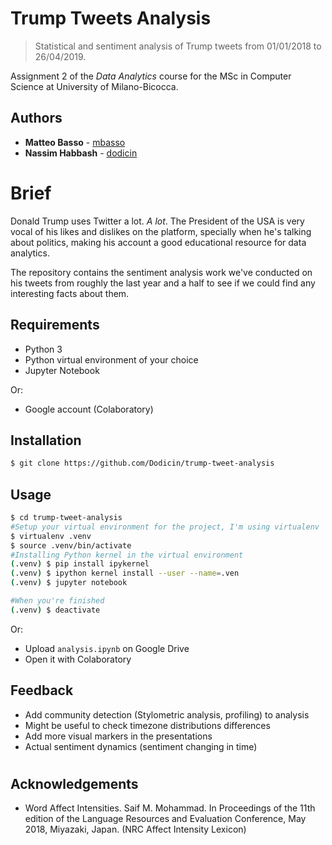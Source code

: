 # Trump Tweets Analysis
> Statistical and sentiment analysis of Trump tweets from 01/01/2018 to 26/04/2019.

Assignment 2 of the *Data Analytics* course for the MSc in Computer Science at University of Milano-Bicocca.

<!--![](header.png) -->

## Authors

- **Matteo Basso** - [mbasso](https://github.com/mbasso)
- **Nassim Habbash** - [dodicin](https://github.com/dodicin)

# Brief

Donald Trump uses Twitter a lot. *A lot*. The President of the USA is very vocal of his likes and dislikes on the platform, specially when he's talking about politics, making his account a good educational resource for data analytics.

The repository contains the sentiment analysis work we've conducted on his tweets from roughly the last year and a half to see if we could find any interesting facts about them.

## Requirements
* Python 3
* Python virtual environment of your choice
* Jupyter Notebook

Or:
* Google account (Colaboratory)

## Installation

```sh
$ git clone https://github.com/Dodicin/trump-tweet-analysis 
```

## Usage

```sh
$ cd trump-tweet-analysis
#Setup your virtual environment for the project, I'm using virtualenv
$ virtualenv .venv
$ source .venv/bin/activate
#Installing Python kernel in the virtual environment
(.venv) $ pip install ipykernel
(.venv) $ ipython kernel install --user --name=.ven
(.venv) $ jupyter notebook

#When you're finished
(.venv) $ deactivate
```

Or:

* Upload `analysis.ipynb` on Google Drive
* Open it with Colaboratory

## Feedback
* Add community detection (Stylometric analysis, profiling) to analysis
* Might be useful to check timezone distributions differences
* Add more visual markers in the presentations
* Actual sentiment dynamics (sentiment changing in time)

# 
## Acknowledgements

* Word Affect Intensities. Saif M. Mohammad. In Proceedings of the 11th edition of the Language Resources and Evaluation Conference, May 2018, Miyazaki, Japan. (NRC Affect Intensity Lexicon)